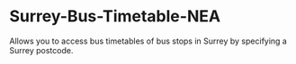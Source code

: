 # Surrey-Bus-Timetable-NEA
Allows you to access bus timetables of bus stops in Surrey by specifying a Surrey postcode.
